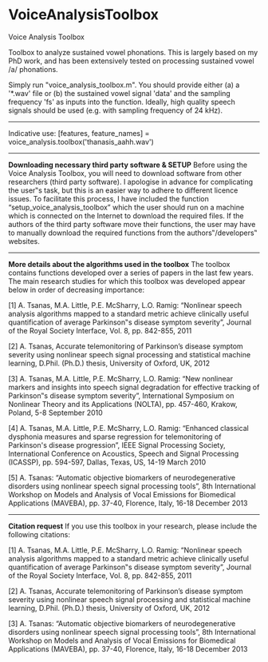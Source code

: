 # VoiceAnalysisToolbox
Voice Analysis Toolbox

Toolbox to analyze sustained vowel phonations. This is largely based on my PhD work, and has been extensively tested on processing sustained vowel /a/ phonations.

Simply run "voice_analysis_toolbox.m". You should provide either (a) a '*.wav' file or (b) the sustained vowel signal 'data' and the sampling frequency 'fs' as inputs into the function. Ideally, high quality speech signals should be used (e.g. with sampling frequency of 24 kHz). 

****************************************
Indicative use:
[features, feature_names] = voice_analysis.toolbox('thanasis_aahh.wav')

****************************************

**Downloading necessary third party software & SETUP**
Before using the Voice Analysis Toolbox, you will need to download software from other researchers (third party software). I apologise in advance for complicating the user‟s task, but this is an easier way to adhere to different licence issues. To facilitate this process, I have included the function “setup_voice_analysis_toolbox” which the user should run on a machine which is connected on the Internet to download the required files. If the authors of the third party software move their functions, the user may have to manually download the required functions from the authors‟/developers‟ websites.

****************************************

**More details about the algorithms used in the toolbox**
The toolbox contains functions developed over a series of papers in the last few years. The main research studies for which this toolbox was developed appear below in order of decreasing importance:

[1] A. Tsanas, M.A. Little, P.E. McSharry, L.O. Ramig: “Nonlinear speech analysis algorithms mapped to a standard metric achieve clinically useful quantification of average Parkinson‟s disease symptom severity”, Journal of the Royal Society Interface, Vol. 8, pp. 842-855, 2011

[2] A. Tsanas, Accurate telemonitoring of Parkinson’s disease symptom severity using nonlinear speech signal processing and statistical machine learning, D.Phil. (Ph.D.) thesis, University of Oxford, UK, 2012

[3] A. Tsanas, M.A. Little, P.E. McSharry, L.O. Ramig: “New nonlinear markers and insights into speech signal degradation for effective tracking of Parkinson‟s disease symptom severity”, International Symposium on Nonlinear Theory and its Applications (NOLTA), pp. 457-460, Krakow, Poland, 5-8 September 2010

[4] A. Tsanas, M.A. Little, P.E. McSharry, L.O. Ramig: “Enhanced classical dysphonia measures and sparse regression for telemonitoring of Parkinson's disease progression”, IEEE Signal Processing Society, International Conference on Acoustics, Speech and Signal Processing (ICASSP), pp. 594-597, Dallas, Texas, US, 14-19 March 2010

[5] A. Tsanas: “Automatic objective biomarkers of neurodegenerative disorders using nonlinear speech signal processing tools”, 8th International Workshop on Models and Analysis of Vocal Emissions for Biomedical Applications (MAVEBA), pp. 37-40, Florence, Italy, 16-18 December 2013

****************************************

**Citation request**
If you use this toolbox in your research, please include the following citations:

[1] A. Tsanas, M.A. Little, P.E. McSharry, L.O. Ramig: “Nonlinear speech analysis algorithms mapped to a standard metric achieve clinically useful quantification of average Parkinson‟s disease symptom severity”, Journal of the Royal Society Interface, Vol. 8, pp. 842-855, 2011

[2] A. Tsanas, Accurate telemonitoring of Parkinson’s disease symptom severity using nonlinear speech signal processing and statistical machine learning, D.Phil. (Ph.D.) thesis, University of Oxford, UK, 2012

[3] A. Tsanas: “Automatic objective biomarkers of neurodegenerative disorders using nonlinear speech signal processing tools”, 8th International Workshop on Models and Analysis of Vocal Emissions for Biomedical Applications (MAVEBA), pp. 37-40, Florence, Italy, 16-18 December 2013
